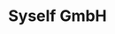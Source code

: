 ---
title: "Syself GmbH"
layout: partner
image: "logo-syself.svg"
web: "https://syself.com"
contact: "https://syself.com/contact-us"
github: "https://github.com/syself"
linkedin: "https://www.linkedin.com/company/syself/"
description: "With its Accelerate program, Syself follows a holistic approach to building European and sovereign cloud infrastructure. Syself targets both start-ups, where everything has to be built from scratch, as well as established companies having to modernize their infrastructure. Syself builds Kubernetes clusters managed by Cluster API. The focus lies on effectively managing both clusters and containerized applications (CI/CD, GitOps with Helm/Helmfile)."
offerings: 
  kubernetes: "All Kubernetes-related topics, e.g. setting up Kubernetes clusters with Cluster API on SCS-compliant clouds, management of Kubernetes cluster with focus on GitOps, training and consulting."
---
